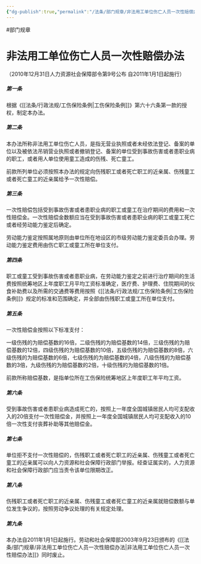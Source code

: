 ```yaml
---
{"dg-publish":true,"permalink":"/法条/部门规章/非法用工单位伤亡人员一次性赔偿办法/","noteIcon":"","created":"2025-03-04T14:32:59.850+08:00"}
---
```


#部门规章
# 非法用工单位伤亡人员一次性赔偿办法

（2010年12月31日人力资源社会保障部令第9号公布 自2011年1月1日起施行）

##### 第一条

根据《[[法条/行政法规/工伤保险条例\|工伤保险条例]]》第六十六条第一款的授权，制定本办法。

##### 第二条

本办法所称非法用工单位伤亡人员，是指无营业执照或者未经依法登记、备案的单位以及被依法吊销营业执照或者撤销登记、备案的单位受到事故伤害或者患职业病的职工，或者用人单位使用童工造成的伤残、死亡童工。

前款所列单位必须按照本办法的规定向伤残职工或者死亡职工的近亲属、伤残童工或者死亡童工的近亲属给予一次性赔偿。

##### 第三条

一次性赔偿包括受到事故伤害或者患职业病的职工或童工在治疗期间的费用和一次性赔偿金。一次性赔偿金数额应当在受到事故伤害或者患职业病的职工或童工死亡或者经劳动能力鉴定后确定。

劳动能力鉴定按照属地原则由单位所在地设区的市级劳动能力鉴定委员会办理。劳动能力鉴定费用由伤亡职工或童工所在单位支付。

##### 第四条

职工或童工受到事故伤害或者患职业病，在劳动能力鉴定之前进行治疗期间的生活费按照统筹地区上年度职工月平均工资标准确定，医疗费、护理费、住院期间的伙食补助费以及所需的交通费等费用按照《[[法条/行政法规/工伤保险条例\|工伤保险条例]]》规定的标准和范围确定，并全部由伤残职工或童工所在单位支付。

##### 第五条

一次性赔偿金按照以下标准支付：

一级伤残的为赔偿基数的16倍，二级伤残的为赔偿基数的14倍，三级伤残的为赔偿基数的12倍，四级伤残的为赔偿基数的10倍，五级伤残的为赔偿基数的8倍，六级伤残的为赔偿基数的6倍，七级伤残的为赔偿基数的4倍，八级伤残的为赔偿基数的3倍，九级伤残的为赔偿基数的2倍，十级伤残的为赔偿基数的1倍。

前款所称赔偿基数，是指单位所在工伤保险统筹地区上年度职工年平均工资。

##### 第六条

受到事故伤害或者患职业病造成死亡的，按照上一年度全国城镇居民人均可支配收入的20倍支付一次性赔偿金，并按照上一年度全国城镇居民人均可支配收入的10倍一次性支付丧葬补助等其他赔偿金。

##### 第七条

单位拒不支付一次性赔偿的，伤残职工或者死亡职工的近亲属、伤残童工或者死亡童工的近亲属可以向人力资源和社会保障行政部门举报。经查证属实的，人力资源和社会保障行政部门应当责令该单位限期改正。

##### 第八条

伤残职工或者死亡职工的近亲属、伤残童工或者死亡童工的近亲属就赔偿数额与单位发生争议的，按照劳动争议处理的有关规定处理。

##### 第九条

本办法自2011年1月1日起施行。劳动和社会保障部2003年9月23日颁布的《[[法条/部门规章/非法用工单位伤亡人员一次性赔偿办法\|非法用工单位伤亡人员一次性赔偿办法]]》同时废止。